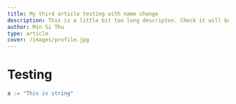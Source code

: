 ```yaml
---
title: My third article testing with name change
description: This is a little bit too long descripton. Check it will be on wide view. And this became longer for my website. Check it on website.
author: Min Si Thu
type: article
cover: /images/profile.jpg
---
```


# Testing 

```go
a := "This is string"
```